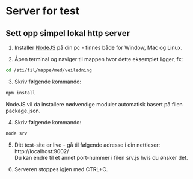 # Server for test

## Sett opp simpel lokal http server

1. Installer [NodeJS](https://nodejs.org/) på din pc - finnes både for Window, Mac og Linux.

2. Åpen terminal og naviger til mappen hvor dette eksemplet ligger, fx:
```sh
cd /sti/til/mappe/med/veiledning
```

3. Skriv følgende kommando:
```sh
npm install
```
  NodeJS vil da installere nødvendige moduler automatisk basert på filen package.json.

4. Skriv følgende kommando:
```sh
node srv
```

5. Ditt test-site er live - gå til følgende adresse i din nettleser: <br>
  http://localhost:9002/ <br>
  Du kan endre til et annet port-nummer i filen srv.js hvis du ønsker det.

6. Serveren stoppes igjen med CTRL+C.


